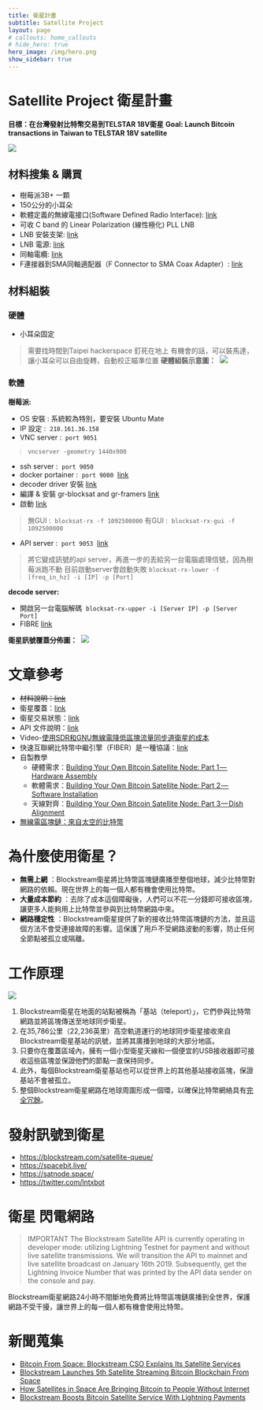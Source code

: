 ```yaml
---
title: 衛星計畫 
subtitle: Satellite Project
layout: page
# callouts: home_callouts
# hide_hero: true
hero_image: /img/hero.png
show_sidebar: true
---
```


# Satellite Project 衛星計畫

**目標：在台灣發射比特幣交易到TELSTAR 18V衛星**
**Goal: Launch Bitcoin transactions in Taiwan to TELSTAR 18V satellite**

![](/img/57.png)

## 材料搜集 & 購買

* 樹莓派3B+ 一顆
* 150公分的小耳朵
* 軟體定義的無線電接口(Software Defined Radio Interface): [link](https://amzn.to/2g8Nu2O)
* 可收 C band 的 Linear Polarization (線性極化) PLL LNB
* LNB 安裝支架: [link](https://amzn.to/2xgotXU)
* LNB 電源: [link](https://amzn.to/2KUGouq)
* 同軸電纜: [link](https://amzn.to/2w7N4xQ)
* F連接器到SMA同軸適配器（F Connector to SMA Coax Adapter）: [link](https://amzn.to/2gajpAh)

## 材料組裝

### 硬體

* 小耳朵固定
> 需要找時間到Taipei hackerspace 釘死在地上 有機會的話，可以裝馬達，讓小耳朵可以自由旋轉，自動校正瞄準位置
**硬體組裝示意圖：**  [![](https://raw.githubusercontent.com/wiki/Blockstream/satellite/img/hardware_connections.png)](https://raw.githubusercontent.com/wiki/Blockstream/satellite/img/hardware_connections.png)

### 軟體

**樹莓派:**

* OS 安裝 : 系統較為特別，要安裝 Ubuntu Mate
* IP 設定 :  `218.161.36.158`
* VNC server :  `port 9051`
> `vncserver -geometry 1440x900`

* ssh server :  `port 9050`
* docker portainer :  `port 9000`  [link](https://www.portainer.io/installation/)
* decoder driver 安裝 [link](https://www.nooelec.com/store/qs)
* 編譯 & 安裝 gr-blocksat and gr-framers [link](https://github.com/Blockstream/satellite#from-source)
* 啟動 [link](https://github.com/Blockstream/satellite#5-compute-the-receiver-frequency)
> 無GUI :  `blocksat-rx -f 1092500000`
> 有GUI :  `blocksat-rx-gui -f 1092500000`

* API server :  `port 9053`  [link](https://github.com/Blockstream/satellite#split-receiver-mode)
> 將它變成訊號的api server，再進一步的丟給另一台電腦處理信號，因為樹莓派跑不動
> 目前啟動server會啟動失敗 `blocksat-rx-lower -f [freq_in_hz] -i [IP] -p [Port]`

**decode server:**

* 開啟另一台電腦解碼  `blocksat-rx-upper -i [Server IP] -p [Server Port]`
* FIBRE [link](http://bitcoinfibre.org/)

**衛星訊號覆蓋分佈圖：**  [![](https://camo.githubusercontent.com/e9770d8ba524cf47a7d3f15f19cf0dc2ab12f036/68747470733a2f2f692e6962622e636f2f71575674374b622f53637265656e73686f742d66726f6d2d323031392d30362d31372d31342d31352d34322e706e67)](https://camo.githubusercontent.com/e9770d8ba524cf47a7d3f15f19cf0dc2ab12f036/68747470733a2f2f692e6962622e636f2f71575674374b622f53637265656e73686f742d66726f6d2d323031392d30362d31372d31342d31352d34322e706e67)

# 文章參考

* <del>材料說明：[link](https://github.com/Blockstream/satellite/wiki/Hardware-Requirements)</del>
* 衛星覆蓋：[link](https://blockstream.com/satellite/#satellite_network-coverage)
* 衛星交易狀態：[link](https://blockstream.com/satellite-queue/)
* API 文件說明：[link](https://github.com/Blockstream/satellite/tree/master/api)
* Video-[使用SDR和GNU無線電降低區塊流量同步道衛星的成本](https://www.youtube.com/watch?v=o1N6zjOgmFA&t=158s)
* 快速互聯網比特幣中繼引擎（FIBER）是一種協議：[link](http://bitcoinfibre.org/)
* 自製教學
  * 硬體需求：[Building Your Own Bitcoin Satellite Node: Part 1 — Hardware Assembly](https://github.com/cypherpunks-core/Satellite-project/blob/master/article/building-your-own-bitcoin-satellite-node-part1.md)
  * 軟體需求：[Building Your Own Bitcoin Satellite Node: Part 2 — Software Installation](https://github.com/cypherpunks-core/Satellite-project/blob/master/article/building-your-own-bitcoin-satellite-node-part2.md)
  * 天線對齊：[Building Your Own Bitcoin Satellite Node: Part 3 — Dish Alignment](https://github.com/cypherpunks-core/Satellite-project/blob/master/article/building-your-own-bitcoin-satellite-node-part3.md)
* [無線電區塊鏈：來自太空的比特幣](https://hackaday.com/2019/04/02/radio-free-blockchain-bitcoin-from-space/)

# 為什麼使用衛星？

* **無需上網** ：Blockstream衛星將比特幣區塊鏈廣播至整個地球，減少比特幣對網路的依賴。現在世界上的每一個人都有機會使用比特幣。
* **大量成本節約** ：去除了成本這個障礙後，人們可以不花一分錢即可接收區塊，讓更多人能夠用上比特幣並參與到比特幣網路中來。
* **網路穩定性** ：Blockstream衛星提供了新的接收比特幣區塊鏈的方法，並且這個方法不會受連接故障的影響。這保護了用戶不受網路波動的影響，防止任何全節點被孤立或隔離。

# 工作原理

[![](https://github.com/Blockstream/satellite/raw/master/doc/api_architecture.png?raw=true)](https://github.com/Blockstream/satellite/raw/master/doc/api_architecture.png?raw=true)

1. Blockstream衛星在地面的站點被稱為「基站（teleport）」，它們參與比特幣網路並將區塊傳送至地球同步衛星。
2. 在35,786公里（22,236英里）高空軌道運行的地球同步衛星接收來自Blockstream衛星基站的訊號，並將其廣播到地球的大部分地區。
3. 只要你在覆蓋區域內，擁有一個小型衛星天線和一個便宜的USB接收器即可接收這些區塊並保證他們的節點一直保持同步。
4. 此外，每個Blockstream衛星基站也可以從世界上的其他基站接收區塊，保證基站不會被孤立。
5. 整個Blockstream衛星網路在地球周圍形成一個環，以確保比特幣網絡具有[完全冗餘](https://zh.wikipedia.org/wiki/%E5%86%97%E9%A4%98)。

# 發射訊號到衛星

* https://blockstream.com/satellite-queue/
* https://spacebit.live/
* https://satnode.space/
* https://twitter.com/lntxbot

# 衛星 閃電網路

> IMPORTANT The Blockstream Satellite API is currently operating in developer mode: utilizing Lightning Testnet for payment and without live satellite transmissions. We will transition the API to mainnet and live satellite broadcast on January 16th 2019. Subsequently, get the Lightning Invoice Number that was printed by the API data sender on the console and pay.

Blockstream衛星網路24小時不間斷地免費將比特幣區塊鏈廣播到全世界，保護網路不受干擾，讓世界上的每一個人都有機會使用比特幣。

# 新聞蒐集

* [Bitcoin From Space: Blockstream CSO Explains Its Satellite Services](https://cointelegraph.com/news/bitcoin-from-space-blockstream-cso-explains-its-satellite-services)
* [Blockstream Launches 5th Satellite Streaming Bitcoin Blockchain From Space](https://cointelegraph.com/news/blockstream-launches-5th-satellite-streaming-bitcoin-blockchain-from-space)
* [How Satellites in Space Are Bringing Bitcoin to People Without Internet](https://blockexplorer.com/news/satellites-bring-bitcoin-to-people-without-internet/)
* [Blockstream Boosts Bitcoin Satellite Service With Lightning Payments](https://www.coindesk.com/blockstream-boosts-bitcoin-satellite-service-with-lightning-payments)